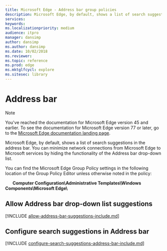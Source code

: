 ```yaml
---
title: Microsoft Edge - Address bar group policies
description: Microsoft Edge, by default, shows a list of search suggestions in the address bar. You can minimize network connections from Microsoft Edge to Microsoft services, hiding the functionality of the Address bar drop-down list.
services: 
keywords: 
ms.localizationpriority: medium
audience: itpro
manager: dansimp
author: dansimp
ms.author: dansimp
ms.date: 10/02/2018
ms.reviewer: 
ms.topic: reference
ms.prod: edge
ms.mktglfcycl: explore
ms.sitesec: library
---
```


# Address bar 

> [!NOTE]
> You've reached the documentation for Microsoft Edge version 45 and earlier. To see the documentation for Microsoft Edge version 77 or later, go to the [Microsoft Edge documentation landing page](https://docs.microsoft.com/DeployEdge/).

Microsoft Edge, by default, shows a list of search suggestions in the address bar. You can minimize network connections from Microsoft Edge to Microsoft services by hiding the functionality of the Address bar drop-down list.

You can find the Microsoft Edge Group Policy settings in the following location of the Group Policy Editor unless otherwise noted in the policy:

&nbsp;&nbsp;&nbsp;&nbsp;&nbsp;&nbsp;**Computer Configuration\\Administrative Templates\\Windows Components\\Microsoft Edge\\**



## Allow Address bar drop-down list suggestions
[!INCLUDE [allow-address-bar-suggestions-include.md](../includes/allow-address-bar-suggestions-include.md)]

## Configure search suggestions in Address bar
[!INCLUDE [configure-search-suggestions-address-bar-include.md](../includes/configure-search-suggestions-address-bar-include.md)]

